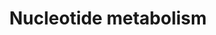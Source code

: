---
annotations:
- id: PW:0000002
  parent: classic metabolic pathway
  type: Pathway Ontology
  value: classic metabolic pathway
authors:
- MaintBot
- Egonw
- Elisa
- Eweitz
description: ''
last-edited: 2021-05-25
organisms:
- Gallus gallus
redirect_from:
- /index.php/Pathway:WP838
- /instance/WP838
revision: null
schema-jsonld:
- '@context': https://schema.org/
  '@id': https://wikipathways.github.io/pathways/WP838.html
  '@type': Dataset
  creator:
    '@type': Organization
    name: WikiPathways
  description: ''
  keywords:
  - ADSL
  - AICAR
  - AMP
  - Adenine
  - Adenylosuccinate
  - DHFR
  - GMP
  - Guanine
  - HPRT1
  - Hypoxanthine
  - IMP
  - IMPDH1
  - NME2
  - OAZ1
  - Ornithine
  - POLA1
  - POLB
  - POLD1
  - POLG
  - PRPP
  - PRPS1
  - PRPS2
  - Putrescine
  - RCJMB04_12b8
  - RCJMB04_17e23
  - RRM1
  - RRM2
  - RRM2B
  - Ribose
  - SAICAR
  - SAT1
  - SRM
  - Spermidine
  - Spermine
  - Uric Acid
  - Xanthine monophosphate
  license: CC0
  name: Nucleotide metabolism
seo: CreativeWork
title: Nucleotide metabolism
wpid: WP838
---